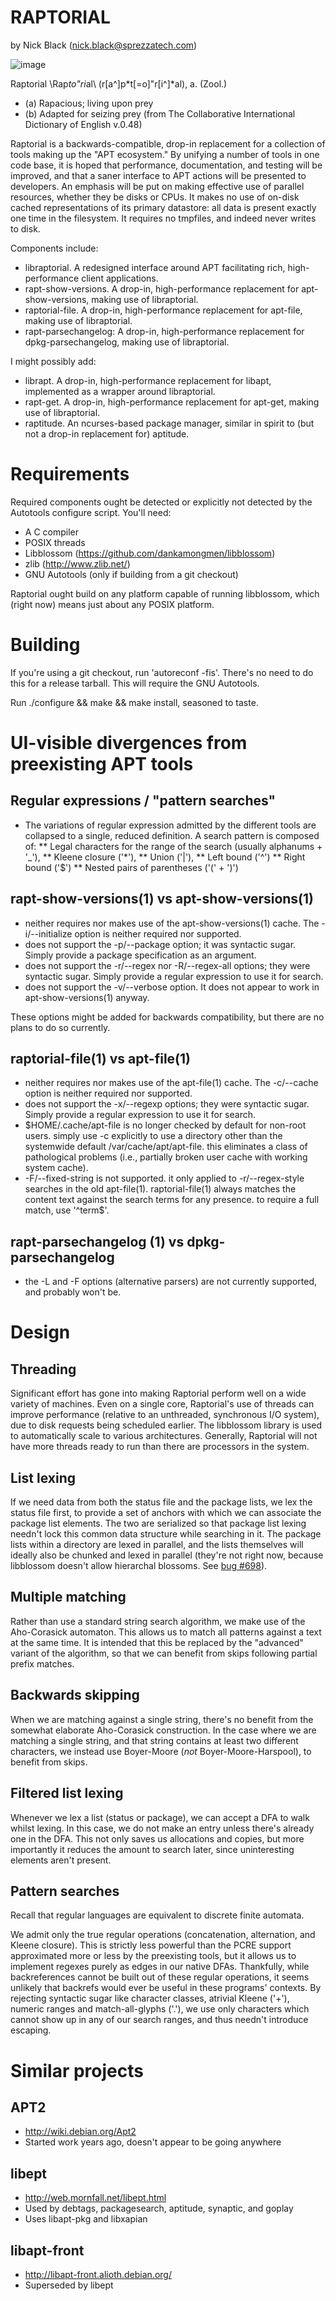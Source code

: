 RAPTORIAL
=========
by Nick Black (nick.black@sprezzatech.com)

![image](doc/raptorial.jpg)

Raptorial \Rap*to"ri*al\ (r[a^]p*t[=o]"r[i^]*al), a. (Zool.)
* (a) Rapacious; living upon prey
* (b) Adapted for seizing prey
(from The Collaborative International Dictionary of English v.0.48)

Raptorial is a backwards-compatible, drop-in replacement for a collection of
tools making up the "APT ecosystem." By unifying a number of tools in one code
base, it is hoped that performance, documentation, and testing will be
improved, and that a saner interface to APT actions will be presented to
developers. An emphasis will be put on making effective use of parallel
resources, whether they be disks or CPUs. It makes no use of on-disk cached
representations of its primary datastore: all data is present exactly one time
in the filesystem. It requires no tmpfiles, and indeed never writes to disk.

Components include:

* libraptorial. A redesigned interface around APT facilitating rich,
	high-performance client applications.
* rapt-show-versions. A drop-in, high-performance replacement for
	apt-show-versions, making use of libraptorial.
* raptorial-file. A drop-in, high-performance replacement for apt-file,
	making use of libraptorial.
* rapt-parsechangelog: A drop-in, high-performance replacement for
	dpkg-parsechangelog, making use of libraptorial.

I might possibly add:

* librapt. A drop-in, high-performance replacement for libapt, implemented
	as a wrapper around libraptorial.
* rapt-get. A drop-in, high-performance replacement for apt-get, making use
	of libraptorial.
* raptitude. An ncurses-based package manager, similar in spirit to (but not
	a drop-in replacement for) aptitude.

# Requirements

Required components ought be detected or explicitly not detected by the
Autotools configure script. You'll need:

* A C compiler
* POSIX threads
* Libblossom (https://github.com/dankamongmen/libblossom)
* zlib (http://www.zlib.net/)
* GNU Autotools (only if building from a git checkout)

Raptorial ought build on any platform capable of running libblossom, which
(right now) means just about any POSIX platform.

# Building

If you're using a git checkout, run 'autoreconf -fis'. There's no need to do
this for a release tarball. This will require the GNU Autotools.

Run ./configure && make && make install, seasoned to taste.

# UI-visible divergences from preexisting APT tools

## Regular expressions / "pattern searches"

* The variations of regular expression admitted by the different tools are
  collapsed to a single, reduced definition. A search pattern is composed of:
    ** Legal characters for the range of the search (usually alphanums + '_'),
    ** Kleene closure ('*'),
    ** Union ('|'),
    ** Left bound ('^')
    ** Right bound ('$')
    ** Nested pairs of parentheses ('(' + ')')

## rapt-show-versions(1) vs apt-show-versions(1)

* neither requires nor makes use of the apt-show-versions(1) cache.
  The -i/--initialize option is neither required nor supported.
* does not support the -p/--package option; it was syntactic sugar.
  Simply provide a package specification as an argument.
* does not support the -r/--regex nor -R/--regex-all options; they were
  syntactic sugar. Simply provide a regular expression to use it for search.
* does not support the -v/--verbose option. It does not appear to work in
  apt-show-versions(1) anyway.

These options might be added for backwards compatibility, but there are no
plans to do so currently.

## raptorial-file(1) vs apt-file(1)

* neither requires nor makes use of the apt-file(1) cache.
  The -c/--cache option is neither required nor supported.
* does not support the -x/--regexp options; they were syntactic sugar. Simply
  provide a regular expression to use it for search.
* $HOME/.cache/apt-file is no longer checked by default for non-root users.
  simply use -c explicitly to use a directory other than the systemwide
  default /var/cache/apt/apt-file. this eliminates a class of pathological
  problems (i.e., partially broken user cache with working system cache).
* -F/--fixed-string is not supported. it only applied to -r/--regex-style
  searches in the old apt-file(1). raptorial-file(1) always matches the content
  text against the search terms for any presence. to require a full match,
  use '^term$'.

## rapt-parsechangelog (1) vs dpkg-parsechangelog

* the -L and -F options (alternative parsers) are not currently supported,
  and probably won't be.

# Design

## Threading

Significant effort has gone into making Raptorial perform well on a wide
variety of machines. Even on a single core, Raptorial's use of threads can
improve performance (relative to an unthreaded, synchronous I/O system), due to
disk requests being scheduled earlier. The libblossom library is used to
automatically scale to various architectures. Generally, Raptorial will not
have more threads ready to run than there are processors in the system.

## List lexing

If we need data from both the status file and the package lists, we lex the
status file first, to provide a set of anchors with which we can associate the
package list elements. The two are serialized so that package list lexing
needn't lock this common data structure while searching in it. The package
lists within a directory are lexed in parallel, and the lists themselves will
ideally also be chunked and lexed in parallel (they're not right now,
because libblossom doesn't allow hierarchal blossoms. See [bug #698][b698]).

[b698]: https://www.sprezzatech.com/bugs/show_bug.cgi?id=698

## Multiple matching

Rather than use a standard string search algorithm, we make use of the
Aho-Corasick automaton. This allows us to match all patterns against a text at
the same time. It is intended that this be replaced by the "advanced" variant
of the algorithm, so that we can benefit from skips following partial prefix
matches.

## Backwards skipping

When we are matching against a single string, there's no benefit from the
somewhat elaborate Aho-Corasick construction. In the case where we are matching
a single string, and that string contains at least two different characters, we
instead use Boyer-Moore (*not* Boyer-Moore-Harspool), to benefit from skips.

## Filtered list lexing

Whenever we lex a list (status or package), we can accept a DFA to walk whilst
lexing. In this case, we do not make an entry unless there's already one in the
DFA. This not only saves us allocations and copies, but more importantly it
reduces the amount to search later, since uninteresting elements aren't
present.

## Pattern searches

Recall that regular languages are equivalent to discrete finite automata.

We admit only the true regular operations (concatenation, alternation, and
Kleene closure). This is strictly less powerful than the PCRE support
approximated more or less by the preexisting tools, but it allows us to
implement regexes purely as edges in our native DFAs. Thankfully, while
backreferences cannot be built out of these regular operations, it seems
unlikely that backrefs would ever be useful in these programs' contexts. By
rejecting syntactic sugar like character classes, atrivial Kleene ('+'),
numeric ranges and match-all-glyphs ('.'), we use only characters which cannot
show up in any of our search ranges, and thus needn't introduce escaping.


# Similar projects

## APT2
* http://wiki.debian.org/Apt2
* Started work years ago, doesn't appear to be going anywhere

## libept
* http://web.mornfall.net/libept.html
* Used by debtags, packagesearch, aptitude, synaptic, and goplay
* Uses libapt-pkg and libxapian

## libapt-front
* http://libapt-front.alioth.debian.org/
* Superseded by libept
